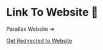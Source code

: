 <h1>Link To Website 👋</h1>
Parallax Website =>

[Get Redirected to Website](https://Kirito-012.github.io/Parallax_01/)
